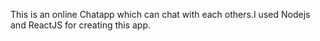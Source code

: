 This is an online Chatapp which can chat with each others.I used Nodejs and ReactJS for creating this app.
